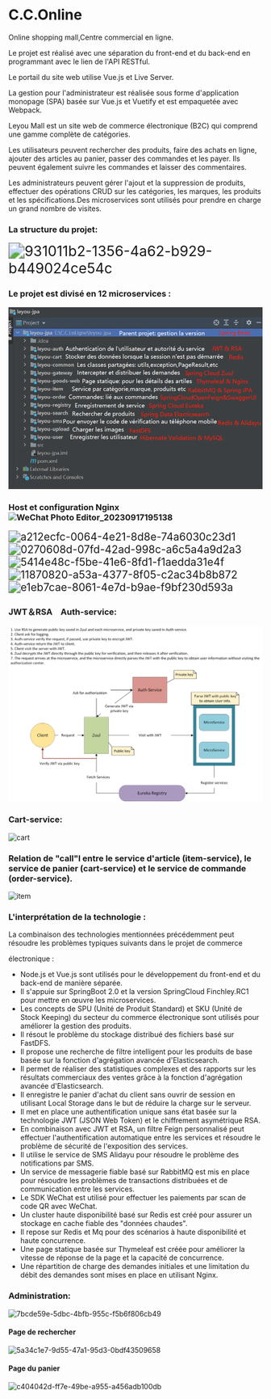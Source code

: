 C.C.Online
==========

Online shopping mall,Centre commercial en ligne.

Le projet est réalisé avec une séparation du front-end et du back-end en programmant avec le lien de l'API RESTful.

Le portail du site web utilise Vue.js et Live Server.

La gestion pour l'administrateur est réalisée sous forme d'application monopage (SPA) basée sur Vue.js et Vuetify et est empaquetée avec Webpack.

Leyou Mall est un site web de commerce électronique (B2C) qui comprend une gamme complète de catégories.

Les utilisateurs peuvent rechercher des produits, faire des achats en ligne, ajouter des articles au panier, passer des commandes et les payer. Ils peuvent également suivre les commandes et laisser des commentaires.

Les administrateurs peuvent gérer l'ajout et la suppression de produits, effectuer des opérations CRUD sur les catégories, les marques, les produits et les spécifications.Des microservices sont utilisés pour prendre en charge un grand nombre de visites. 





### La structure du projet:

<img src="file:///C:/Users/yuan6/Pictures/Typedown/931011b2-1356-4a62-b929-b449024ce54c.png" title="" alt="931011b2-1356-4a62-b929-b449024ce54c" style="zoom:200%;">

### Le projet est divisé en 12 microservices :

![WeChat Image_20230917204730](https://github.com/roli1897/C.C.EnLigne/blob/master/image/WeChat%20Image_20230917204730.png)





### Host et configuration Nginx![WeChat Photo Editor_20230917195138](E:\C.C.EnLigne\image\WeChat%20Photo%20Editor_20230917195138.jpg)

<img src="file:///C:/Users/yuan6/Pictures/Typedown/a212ecfc-0064-4e21-8d8e-74a6030c23d1.png" title="" alt="a212ecfc-0064-4e21-8d8e-74a6030c23d1" style="zoom:150%;">  

<img title="" src="file:///C:/Users/yuan6/Pictures/Typedown/0270608d-07fd-42ad-998c-a6c5a4a9d2a3.png" alt="0270608d-07fd-42ad-998c-a6c5a4a9d2a3" style="zoom:150%;" data-align="left">

<img title="" src="file:///C:/Users/yuan6/Pictures/Typedown/5414e48c-f5be-41e6-8fd1-f1aedda31e4f.png" alt="5414e48c-f5be-41e6-8fd1-f1aedda31e4f" style="zoom:150%;">

<img src="file:///C:/Users/yuan6/Pictures/Typedown/11870820-a53a-4377-8f05-c2ac34b8b872.png" title="" alt="11870820-a53a-4377-8f05-c2ac34b8b872" style="zoom:150%;">

<img src="file:///C:/Users/yuan6/Pictures/Typedown/e1eb7cae-8061-4e7d-b9ae-f9bf230d593a.png" title="" alt="e1eb7cae-8061-4e7d-b9ae-f9bf230d593a" style="zoom:150%;">

### JWT＆RSA　Auth-service:



![Rsa](https://github.com/roli1897/C.C.EnLigne/blob/master/image/Rsa.png)



### Cart-service:

![cart](E:\C.C.EnLigne\image\cart.png)



### Relation de "call"l entre le service d'article (item-service), le service de panier (cart-service) et le service de commande (order-service).

![item](E:\C.C.EnLigne\image\item.png)

### L'interprétation de la technologie :

La combinaison des technologies mentionnées précédemment peut résoudre les problèmes typiques suivants dans le projet de commerce 

électronique :

* Node.js et Vue.js sont utilisés pour le développement du front-end et du back-end de manière séparée.
* Il s'appuie sur SpringBoot 2.0 et la version SpringCloud Finchley.RC1 pour mettre en œuvre les microservices.
* Les concepts de SPU (Unité de Produit Standard) et SKU (Unité de Stock Keeping) du secteur du commerce électronique sont utilisés pour améliorer la gestion des produits.
* Il résout le problème du stockage distribué des fichiers basé sur FastDFS.
* Il propose une recherche de filtre intelligent pour les produits de base basée sur la fonction d'agrégation avancée d'Elasticsearch.
* Il permet de réaliser des statistiques complexes et des rapports sur les résultats commerciaux des ventes grâce à la fonction d'agrégation avancée d'Elasticsearch.
* Il enregistre le panier d'achat du client sans ouvrir de session en utilisant Local Storage dans le but de réduire la charge sur le serveur.
* Il met en place une authentification unique sans état basée sur la technologie JWT (JSON Web Token) et le chiffrement asymétrique RSA.
* En combinaison avec JWT et RSA, un filtre Feign personnalisé peut effectuer l'authentification automatique entre les services et résoudre le problème de sécurité de l'exposition des services.
* Il utilise le service de SMS Alidayu pour résoudre le problème des notifications par SMS.
* Un service de messagerie fiable basé sur RabbitMQ est mis en place pour résoudre les problèmes de transactions distribuées et de communication entre les services.
* Le SDK WeChat est utilisé pour effectuer les paiements par scan de code QR avec WeChat.
* Un cluster haute disponibilité basé sur Redis est créé pour assurer un stockage en cache fiable des "données chaudes".
* Il repose sur Redis et Mq pour des scénarios à haute disponibilité et haute concurrence.
* Une page statique basée sur Thymeleaf est créée pour améliorer la vitesse de réponse de la page et la capacité de concurrence.
* Une répartition de charge des demandes initiales et une limitation du débit des demandes sont mises en place en utilisant Nginx.
  
  
  
  

### Administration:

![7bcde59e-5dbc-4bfb-955c-f5b6f806cb49](file:///C:/Users/yuan6/Pictures/Typedown/7bcde59e-5dbc-4bfb-955c-f5b6f806cb49.png)

#### Page de rechercher

![5a34c1e7-9d55-47a1-95d3-0bdf43509658](file:///C:/Users/yuan6/Pictures/Typedown/5a34c1e7-9d55-47a1-95d3-0bdf43509658.png)

#### Page du panier

![c404042d-ff7e-49be-a955-a456adb100db](file:///C:/Users/yuan6/Pictures/Typedown/c404042d-ff7e-49be-a955-a456adb100db.png)


